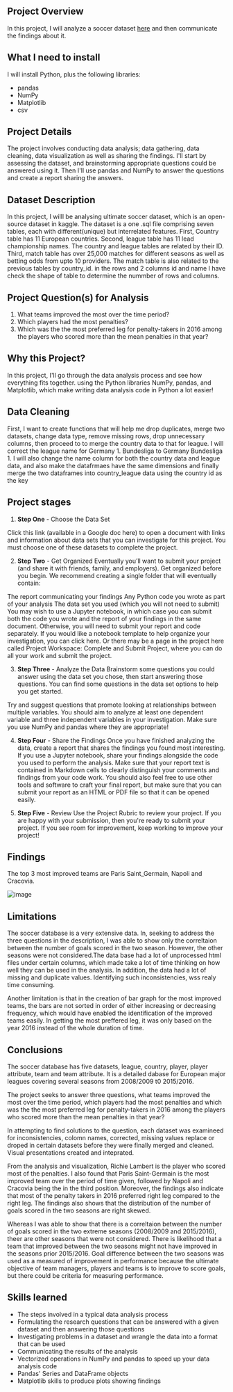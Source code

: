 ## Project Overview

In this project, I will analyze a soccer dataset [here](https://www.kaggle.com/datasets/hugomathien/soccer/download?datasetVersionNumber=10) and then communicate the findings about it.

## What I need to install

I will install Python, plus the following libraries:

* pandas
* NumPy
* Matplotlib
* csv

## Project Details

The project involves conducting data analysis; data gathering, data cleaning, data visualization as well as sharing the findings. I'll start by assessing the dataset, and brainstorming appropriate questions could be answered using it. Then I'll use pandas and NumPy to answer the questions and create a report sharing the answers. 

## Dataset Description

In this project, I willl be analysing ultimate soccer dataset, which is an open-source dataset in kaggle. The dataset is a one .sql file comprising seven tables, each with different(unique) but interrelated features. First, Country table has 11 European countries. Second, league table has 11 lead championship names. The country and league tables are related by their ID. Third, match table has over 25,000 matches for different seasons as well as betting odds from upto 10 providers. The match table is also related to the previous tables by country_id. in the rows and 2 columns id and name I have check the shape of table to determine the nummber of rows and columns.

## Project Question(s) for Analysis

1. What teams improved the most over the time period?
2. Which players had the most penalties?
3. Which was the the most preferred leg for penalty-takers in 2016 among the players who scored more than the mean penalties in that year?

## Why this Project?

In this project, I'll go through the data analysis process and see how everything fits together.  using the Python libraries NumPy, pandas, and Matplotlib, which make writing data analysis code in Python a lot easier!

## Data Cleaning

First, I want to create functions that will help me drop duplicates, merge two datasets, change data type, remove missing rows, drop unnecessary columns, then proceed to to merge the country data to that for league. I will correct the league name for Germany 1. Bundesliga to Germany Bundesliga 1. I will also change the name column for both the country data and league data, and also make the datafrmaes have the same dimensions and finally merge the two dataframes into country_league data using the country id as the key

## Project stages

1. **Step One** - Choose the Data Set

Click this link (available in a Google doc here) to open a document with links and information about data sets that you can investigate for this project. You must choose one of these datasets to complete the project.

2. **Step Two** - Get Organized
Eventually you’ll want to submit your project (and share it with friends, family, and employers). Get organized before you begin. We recommend creating a single folder that will eventually contain:

The report communicating your findings
Any Python code you wrote as part of your analysis
The data set you used (which you will not need to submit)
You may wish to use a Jupyter notebook, in which case you can submit both the code you wrote and the report of your findings in the same document. Otherwise, you will need to submit your report and code separately. If you would like a notebook template to help organize your investigation, you can click here. Or there may be a page in the project here called Project Workspace: Complete and Submit Project, where you can do all your work and submit the project.

3. **Step Three** - Analyze the Data
Brainstorm some questions you could answer using the data set you chose, then start answering those questions. You can find some questions in the data set options to help you get started.

Try and suggest questions that promote looking at relationships between multiple variables. You should aim to analyze at least one dependent variable and three independent variables in your investigation. Make sure you use NumPy and pandas where they are appropriate!

4. **Step Four** - Share the Findings
Once you have finished analyzing the data, create a report that shares the findings you found most interesting. If you use a Jupyter notebook, share your findings alongside the code you used to perform the analysis. Make sure that your report text is contained in Markdown cells to clearly distinguish your comments and findings from your code work. You should also feel free to use other tools and software to craft your final report, but make sure that you can submit your report as an HTML or PDF file so that it can be opened easily.

5. **Step Five** - Review
Use the Project Rubric to review your project. If you are happy with your submission, then you're ready to submit your project. If you see room for improvement, keep working to improve your project!

## Findings

The top 3 most improved teams are Paris Saint_Germain, Napoli and Cracovia.

![image](https://user-images.githubusercontent.com/7541585/193405315-144e92ff-95ab-474a-8848-2ad62d4a794c.png)

## Limitations

The soccer database is a very extensive data. In, seeking to address the three questions in the description, I was able to show only the correltaion between the number of goals scored in the two season. However, the other seasons were not considered.The data base had a lot of unprocessed html files under certain columns, which made take a lot of time thinking on how well they can be used in the analysis. In addition, the data had a lot of missing and duplicate values. Identifying such inconsistencies, wss realy time consuming.

Another limitation is that in the creation of bar graph for the most improved teams, the bars are not sorted in order of either increasing or decreasing frequency, which would have enabled the identification of the improved teams easily. In getting the most preffered leg, it was only based on the year 2016 instead of the whole duration of time.

## Conclusions

The soccer database has five datasets, league, country, player, player attribute, team and team attribute. It is a detailed dabase for European major leagues covering several seasons from 2008/2009 t0 2015/2016.

The project seeks to answer three questions, what teams improved the most over the time period, which players had the most penalties and which was the the most preferred leg for penalty-takers in 2016 among the players who scored more than the mean penalties in that year?

In attempting to find solutions to the question, each dataset was examineed for inconsistencies, colomn names, corrected, missing values replace or droped in certain datasets before they were finally merged and cleaned. Visual presentations created and inteprated.

From the analysis and visualization, Richie Lambert is the player who scored most of the penalties. I also found that Paris Saint-Germain is the most improved team over the period of time given, followed by Napoli and Cracovia being the in the third position. Moreover, the findings also indicate that most of the penalty takers in 2016 preferred right leg compared to the right leg. The findings also shows that the distribution of the number of goals scored in the two seasons are right skewed.

Whereas I was able to show that there is a correltaion between the number of goals scored in the two extreme seasons (2008/2009 and 2015/2016), theer are other seasons that were not considered. There is likelihood that a team that improved between the two seasons might not have improved in the seasons prior 2015/2016. Goal difference between the two seasons was used as a measured of improvement in performance because the ultimate objective of team managers, players and teams is to improve to score goals, but there could be criteria for measuring performance.

## Skills learned

- The steps involved in a typical data analysis process
- Formulating the research questions that can be answered with a given dataset and then answering those questions
- Investigating problems in a dataset and wrangle the data into a format that can be used
- Communicating the results of the analysis
- Vectorized operations in NumPy and pandas to speed up your data analysis code
- Pandas' Series and DataFrame objects
- Matplotlib skills to produce plots showing findings
